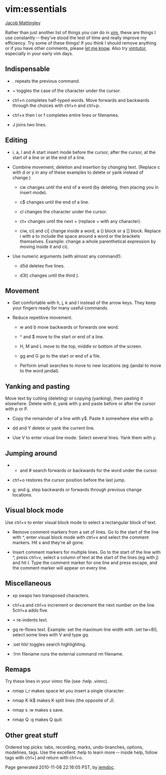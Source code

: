 # vim:essentials

[Jacob Mattingley](http://www.stanford.edu/~jacobm/)

Rather than just another list of things you _can_ do in
[vim](http://www.vim.org/), these are things I use constantly -- they've stood
the test of time and really improve my efficiency. Try some of these things!
If you think I should remove anything or if you have other comments, please
[let me know](mailto:jacobm@stanford.edu). Also try
[vimtutor](http://www.vim.org/htmldoc/usr_01.html#tutor), especially in your
early vim days.

## Indispensable

  * . repeats the previous command.

  * ~ toggles the case of the character under the cursor.

  * ctrl+n completes half-typed words. Move forwards and backwards through the choices with ctrl+n and ctrl+p.

  * ctrl+x then l or f completes entire lines or filenames.

  * J joins two lines.

## Editing

  * i, a, I and A start insert mode before the cursor, after the cursor, at the start of a line or at the end of a line.

  * Combine movement, deletion and insertion by _changing_ text. (Replace c with d or y in any of these examples to delete or yank instead of change.)

    * cw changes until the end of a word (by deleting, then placing you in insert mode).

    * c$ changes until the end of a line.

    * cl changes the character under the cursor.

    * ct+ changes until the next + (replace + with any character).

    * ciw, ci( and ci[ change inside a word, a () block or a [] block. Replace i with a to include the space around a word or the brackets themselves. Example: change a whole parenthetical expression by moving inside it and ci(. 

  * Use numeric arguments (with almost any command!).

    * d5d deletes five lines.

    * d3t) changes until the third ).

## Movement

  * Get comfortable with h, j, k and l instead of the arrow keys. They keep your fingers ready for many useful commands.

  * Reduce repetitive movement.

    * w and b move backwards or forwards one word.

    * ^ and $ move to the start or end of a line.

    * H, M and L move to the top, middle or bottom of the screen.

    * gg and G go to the start or end of a file.

    * Perform small searches to move to new locations (eg /jandal to move to the word jandal).

## Yanking and pasting

Move text by cutting (deleting) or copying (yanking), then pasting it
elsewhere. Delete with d, yank with y and paste before or after the cursor
with p or P.

  * Copy the remainder of a line with y$. Paste it somewhere else with p.

  * dd and Y delete or yank the current line.

  * Use V to enter visual line mode. Select several lines. Yank them with y.

## Jumping around

  * * and # search forwards or backwards for the word under the cursor.

  * ctrl+o restores the cursor position before the last jump.

  * g; and g, step backwards or forwards through previous change locations.

## Visual block mode

Use ctrl+v to enter visual block mode to select a rectangular block of text.

  * Remove comment markers from a set of lines. Go to the start of the line with ^, enter visual block mode with ctrl+v and select the comment markers. Hit x and they're all gone.

  * Insert comment markers for multiple lines. Go to the start of the line with ^, press ctrl+v, select a column of text at the start of the lines (eg with j) and hit I. Type the comment marker for one line and press escape, and the comment marker will appear on every line.

## Miscellaneous

  * xp swaps two transposed characters.

  * ctrl+a and ctrl+x increment or decrement the next number on the line. 5ctrl+a adds five.

  * = re-indents text.

  * gq re-flows text. Example: set the maximum line width with :set tw=80, select some lines with V and type gq.

  * :set hls! toggles search highlighting.

  * :!rm filename runs the external command rm filename.

## Remaps

Try these lines in your vimrc file (see :help .vimrc).

  * nmap <space> i_<esc>r makes space let you insert a single character.

  * nmap K i<cr><esc>k$ makes K split lines (the opposite of J).

  * nmap s :w <enter> makes s save.

  * nmap Q :q <enter> makes Q quit.

## Other great stuff

Ordered top picks: tabs, recording, marks, undo-branches, options, modelines,
tags. Use the excellent :help to learn more -- inside help, follow tags with
ctrl+] and return with ctrl+o.

Page generated 2010-11-08 22:16:05 PST, by [jemdoc](http://jemdoc.jaboc.net/).

